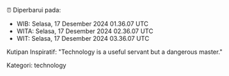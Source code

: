 ⏰ Diperbarui pada:
- WIB: Selasa, 17 Desember 2024 01.36.07 UTC
- WITA: Selasa, 17 Desember 2024 02.36.07 UTC
- WIT: Selasa, 17 Desember 2024 03.36.07 UTC

Kutipan Inspiratif:
"Technology is a useful servant but a dangerous master."


Kategori: technology

